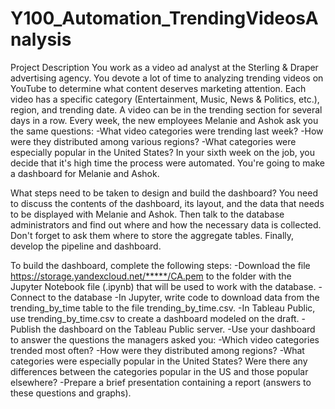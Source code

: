# Y100_Automation_TrendingVideosAnalysis
Project Description
You work as a video ad analyst at the Sterling &amp; Draper advertising agency. 
You devote a lot of time to analyzing trending videos on YouTube to determine what content deserves marketing attention.
Each video has a specific category (Entertainment, Music, News & Politics, etc.), region, and trending date.
A video can be in the trending section for several days in a row.
Every week, the new employees Melanie and Ashok ask you the same questions:
-What video categories were trending last week?
-How were they distributed among various regions?
-What categories were especially popular in the United States?
In your sixth week on the job, you decide that it's high time the process were automated. You're going to make a dashboard for Melanie and Ashok.

What steps need to be taken to design and build the dashboard?
You need to discuss the contents of the dashboard, its layout, and the data that needs to be displayed with Melanie and Ashok. 
Then talk to the database administrators and find out where and how the necessary data is collected. Don't forget to ask them where to store the aggregate tables. 
Finally, develop the pipeline and dashboard.

To build the dashboard, complete the following steps:
-Download the file https://storage.yandexcloud.net/*****/CA.pem to the folder with the Jupyter Notebook file (.ipynb) that will be used to work with the database.
-Connect to the database
-In Jupyter, write code to download data from the trending_by_time table to the file trending_by_time.csv.
-In Tableau Public, use trending_by_time.csv to create a dashboard modeled on the draft.
-Publish the dashboard on the Tableau Public server.
-Use your dashboard to answer the questions the managers asked you:
  -Which video categories trended most often?
  -How were they distributed among regions?
  -What categories were especially popular in the United States? Were there any differences between the categories popular in the US and those popular elsewhere?
-Prepare a brief presentation containing a report (answers to these questions and graphs).
